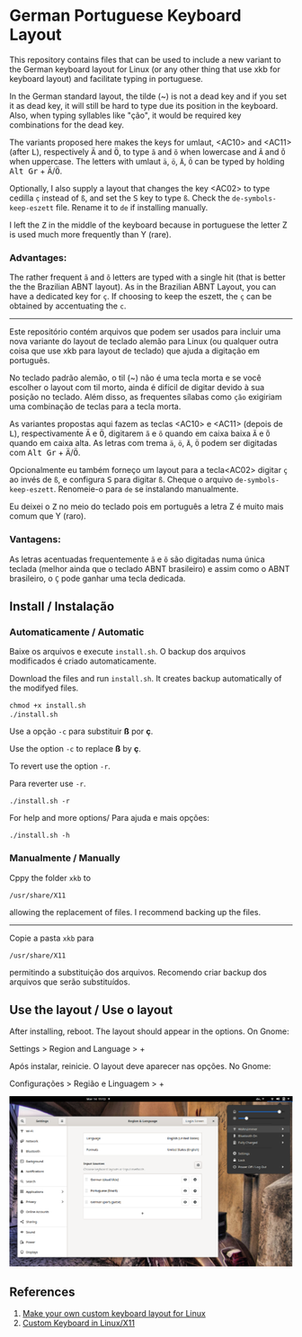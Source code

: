 # German Portuguese Keyboard Layout

This repository contains files that can be used to include a new variant to the German keyboard layout for Linux (or any other thing that use xkb for keyboard layout) and facilitate typing in portuguese.

In the German standard layout, the tilde (~) is not a dead key and if you set it as dead key, it will still be hard to type due its position in the keyboard. Also, when typing syllables like "ção", it would be required key combinations for the dead key.

The variants proposed here makes the keys for umlaut, \<AC10\> and \<AC11\> (after <kbd>L</kbd>), respectively <kbd>Ä</kbd> and <kbd>Ö</kbd>, to type `ã` and `õ` when lowercase and `Ã` and `Õ` when uppercase. The letters with umlaut `ä`, `ö`, `Ä`, `Ö` can be typed by holding <kbd>Alt Gr</kbd> + <kbd>Ä</kbd>/<kbd>Ö</kbd>.

Optionally, I also supply a layout that changes the key \<AC02\> to type cedilla `ç` instead of `ß`, and set the <kbd>S</kbd> key to type `ß`. Check the `de-symbols-keep-eszett` file. Rename it to `de` if installing manually.

I left the <kbd>Z</kbd> in the middle of the keyboard because in portuguese the letter Z is used much more frequently than Y (rare).

### Advantages:

The rather frequent `ã` and `õ` letters are typed with a single hit (that is better the the Brazilian ABNT layout). As in the Brazilian ABNT Layout, you can have a dedicated key for `ç`. If choosing to keep the eszett, the `ç` can be obtained by accentuating the `c`.

---

Este repositório contém arquivos que podem ser usados para incluir uma nova variante do layout de teclado alemão para Linux (ou qualquer outra coisa que use xkb para layout de teclado) que ajuda a digitação em português.

No teclado padrão alemão, o til (~) não é uma tecla morta e se você escolher o layout com til morto, ainda é difícil de digitar devido à sua posição no teclado. Além disso, as frequentes sílabas como `ção` exigiriam uma combinação de teclas para a tecla morta.

As variantes propostas aqui fazem as teclas \<AC10\> e \<AC11\> (depois de <kbd>L</kbd>), respectivamente <kbd>Ä</kbd> e <kbd>Ö</kbd>, digitarem `ã` e `õ` quando em caixa baixa `Ã` e `Õ` quando em caixa alta. As letras com trema `ä`, `ö`, `Ä`, `Ö` podem ser digitadas com <kbd>Alt Gr</kbd> + <kbd>Ä</kbd>/<kbd>Ö</kbd>.

Opcionalmente eu também forneço um layout para a tecla\<AC02\> digitar `ç` ao invés de `ß`, e configura <kbd>S</kbd> para digitar `ß`. Cheque o arquivo `de-symbols-keep-eszett`. Renomeie-o para `de` se instalando manualmente.

Eu deixei o <kbd>Z</kbd> no meio do teclado pois em português a letra Z é muito mais comum que Y (raro).

### Vantagens:

As letras acentuadas frequentemente `ã` e `õ` são digitadas numa única teclada (melhor ainda que o teclado ABNT brasileiro) e assim como o ABNT brasileiro, o `Ç` pode ganhar uma tecla dedicada.

## Install / Instalação

### Automaticamente / Automatic

Baixe os arquivos e execute `install.sh`. O backup dos arquivos modificados é criado automaticamente.

Download the files and run `install.sh`. It creates backup automatically of the modifyed files.

```
chmod +x install.sh
./install.sh
```

Use a opção `-c` para substituir **ß** por **ç**.

Use the option `-c` to replace **ß** by **ç**.

To revert use the option `-r`.

Para reverter use `-r`.


```
./install.sh -r
```

For help and more options/ Para ajuda e mais opções:

```
./install.sh -h
```

### Manualmente / Manually

Cppy the folder `xkb` to

```
/usr/share/X11
```

allowing the replacement of files. I recommend backing up the files.

---

Copie a pasta `xkb` para

```
/usr/share/X11
```
permitindo a substituição dos arquivos. Recomendo criar backup dos arquivos que serão substituídos.

## Use the layout / Use o layout

After installing, reboot. The layout should appear in the options. On Gnome:

Settings > Region and Language > +

Após instalar, reinicie. O layout deve aparecer nas opções. No Gnome:

Configurações > Região e Linguagem > +

![Choose German and find German(portuguese) variant](language.png)

## References

1. [Make your own custom keyboard layout for Linux](https://ubuntu-mate.community/t/make-your-own-custom-keyboard-layout-for-linux/19733)
2. [Custom Keyboard in Linux/X11](http://people.uleth.ca/~daniel.odonnell/Blog/custom-keyboard-in-linuxx11#e)
